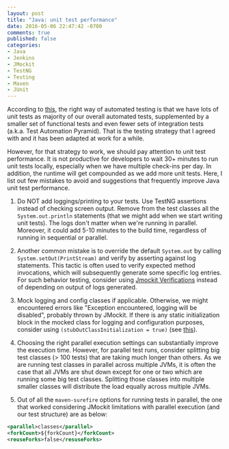 ```yaml
---
layout: post
title: "Java: unit test performance"
date: 2016-05-06 22:47:42 -0700
comments: true
published: false
categories: 
- Java
- Jenkins
- JMockit
- TestNG
- Testing
- Maven
- JUnit
---
```


According to [this](https://www.youtube.com/watch?v=wEhu57pih5w), the right way of automated testing is that we have lots of unit tests as majority of our overall automated tests, supplemented by a smaller set of functional tests and even fewer sets of integration tests (a.k.a. Test Automation Pyramid).
That is the testing strategy that I agreed with and it has been adapted at work for a while. 

However, for that strategy to work, we should pay attention to unit test performance. 
It is not productive for developers to wait 30+ minutes to run unit tests locally, especially when we have multiple check-ins per day.
In addition, the runtime will get compounded as we add more unit tests.
Here, I list out few mistakes to avoid and suggestions that frequently improve Java unit test performance.

1) Do NOT add loggings/printing to your tests. 
Use TestNG assertions instead of checking screen output.
Remove from the test classes all the `System.out.println` statements (that we might add when we start writing unit tests).
The logs don't matter when we're running in parallel. 
Moreover, it could add 5-10 minutes to the build time, regardless of running in sequential or parallel.

2) Another common mistake is to override the default `System.out` by calling `System.setOut(PrintStream)` and verify by asserting against log statements. 
This tactic is often used to verify expected method invocations, which will subsequently generate some specific log entries.
For such behavior testing, consider using [Jmockit Verifications](https://jmockit.googlecode.com/svn-history/r2056/trunk/www/tutorial/BehaviorBasedTesting.html) instead of depending on output of logs generated.

3) Mock logging and config classes if applicable. 
Otherwise, we might encountered errors like "Exception encountered, logging will be disabled", probably thrown by JMockit.
If there is any static initialization block in the mocked class for logging and configuration purposes, consider using `(stubOutClassInitialization = true)` (see [this](/blog/2016/05/01/java-intermittent-test-failures/)).

4) Choosing the right parallel execution settings can substantially improve the execution time.
However, for parallel test runs, consider splitting big test classes (> 100 tests) that are taking much longer than others. 
As we are running test classes in parallel across multiple JVMs, it is often the case that all JVMs are shut down except for one or two which are running some big test classes. 
Splitting those classes into multiple smaller classes will distribute the load equally across multiple JVMs.

5) Out of all the `maven-surefire` options for running tests in parallel, the one that worked considering JMockit limitations with parallel execution (and our test structure) are as below:

``` xml Maven-surefire options
<parallel>classes</parallel>
<forkCount>${forkCount}</forkCount>
<reuseForks>false</resuseForks>
```
